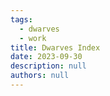 ```yaml
---
tags: 
  - dwarves
  - work
title: Dwarves Index
date: 2023-09-30
description: null
authors: null
---
```


